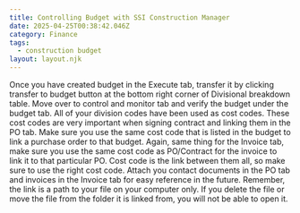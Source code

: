 ```yaml
---
title: Controlling Budget with SSI Construction Manager
date: 2025-04-25T00:38:42.046Z
category: Finance
tags:
  - construction budget
layout: layout.njk
---
```

Once you have created budget in the Execute tab, transfer it by clicking transfer to budget button at the bottom right corner of Divisional breakdown table. Move over to control and monitor tab and verify the budget under the budget tab. All of your division codes have been used as cost codes. These cost codes are very important when signing contract and linking them in the PO tab. Make sure you use the same cost code that is listed in the budget to link a purchase order to that budget. Again, same thing for the Invoice tab, make sure you use the same cost code as PO/Contract for the invoice to link it to that particular PO. Cost code is the link between them all, so make sure to use the right cost code. Attach you contact documents in the PO tab and invoices in the Invoice tab for easy reference  in the future. Remember, the link is a path to your file on your computer only. If you delete the file or move the file from the folder it is linked from, you will not be able to open it.